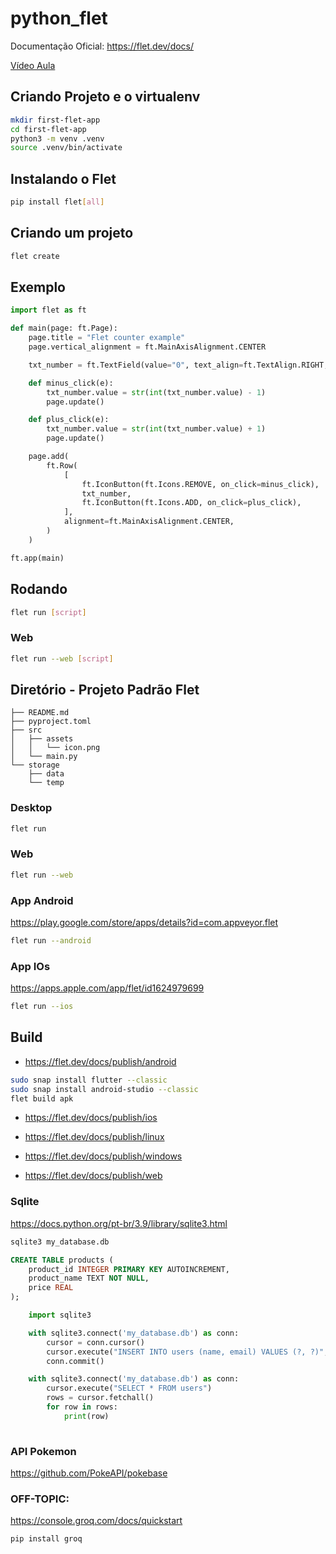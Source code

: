 # python_flet

Documentação Oficial: https://flet.dev/docs/

[Vídeo Aula](https://youtu.be/UyQEhsQfc4c)

## Criando Projeto e o virtualenv

```sh
mkdir first-flet-app
cd first-flet-app
python3 -m venv .venv
source .venv/bin/activate
```

## Instalando o Flet

```sh
pip install flet[all]
```

## Criando um projeto

```sh
flet create
```

## Exemplo

```python
import flet as ft

def main(page: ft.Page):
    page.title = "Flet counter example"
    page.vertical_alignment = ft.MainAxisAlignment.CENTER

    txt_number = ft.TextField(value="0", text_align=ft.TextAlign.RIGHT, width=100)

    def minus_click(e):
        txt_number.value = str(int(txt_number.value) - 1)
        page.update()

    def plus_click(e):
        txt_number.value = str(int(txt_number.value) + 1)
        page.update()

    page.add(
        ft.Row(
            [
                ft.IconButton(ft.Icons.REMOVE, on_click=minus_click),
                txt_number,
                ft.IconButton(ft.Icons.ADD, on_click=plus_click),
            ],
            alignment=ft.MainAxisAlignment.CENTER,
        )
    )

ft.app(main)
```

## Rodando

```sh
flet run [script]
```

### Web

```sh
flet run --web [script]
```

## Diretório - Projeto Padrão Flet

```
├── README.md
├── pyproject.toml
├── src
│   ├── assets
│   │   └── icon.png
│   └── main.py
└── storage
    ├── data
    └── temp
```

### Desktop

```sh
flet run
```

### Web

```sh
flet run --web
```

### App Android

https://play.google.com/store/apps/details?id=com.appveyor.flet

```sh
flet run --android
```

### App IOs

https://apps.apple.com/app/flet/id1624979699

```sh
flet run --ios
```

## Build

* https://flet.dev/docs/publish/android

```sh
sudo snap install flutter --classic
sudo snap install android-studio --classic
flet build apk
```

* https://flet.dev/docs/publish/ios

* https://flet.dev/docs/publish/linux

* https://flet.dev/docs/publish/windows

* https://flet.dev/docs/publish/web

### Sqlite

https://docs.python.org/pt-br/3.9/library/sqlite3.html

```sh
sqlite3 my_database.db
```

```sql
CREATE TABLE products (
    product_id INTEGER PRIMARY KEY AUTOINCREMENT,
    product_name TEXT NOT NULL,
    price REAL
);
```

```python
    import sqlite3

    with sqlite3.connect('my_database.db') as conn:
        cursor = conn.cursor()
        cursor.execute("INSERT INTO users (name, email) VALUES (?, ?)", ("Bob", "bob@example.com"))
        conn.commit()

    with sqlite3.connect('my_database.db') as conn:
        cursor.execute("SELECT * FROM users")
        rows = cursor.fetchall()
        for row in rows:
            print(row)
    
```

### API Pokemon

https://github.com/PokeAPI/pokebase

### OFF-TOPIC:

https://console.groq.com/docs/quickstart
```sh
pip install groq
```

<!--
#### 🔍 Modelos bons gratuitos


| Modelo                          | Tamanho / Parâmetros / Bits / Quantização                                                           | Pontos fortes                                                                                                                                          | Restrições / O que você precisa considerar                                                                                            |
| ------------------------------- | --------------------------------------------------------------------------------------------------- | ------------------------------------------------------------------------------------------------------------------------------------------------------ | ------------------------------------------------------------------------------------------------------------------------------------- |
| **Llama-3 (8B ou 70B)** da Meta | Versão open-source, com quantizações disponíveis (ex: GGUF, bits menores). ([GIGAZINE][1])          | É um dos mais recentes da Meta; bom equilíbrio entre desempenho e custo computacional, especialmente o de 8 bilhões de parâmetros. Boa para uso geral. | O modelo de 70B exige bastante memória; usar quantizações é quase obrigatório para rodar localmente com bom desempenho. ([Reddit][2]) |
| **Llama-2 (7B / 13B / 70B)**    | Modelos bem conhecidos, versões base e ajustadas. Versões em GGUF também disponíveis. ([MyGGUF][3]) | Estável, bem estudado, muitos recursos e bibliotecas/pacotes já suportam. Boa escolha se quiser compatibilidade e documentação.                        | Também o de maior porte consome muito; para tarefas simples, talvez o 7B já seja suficiente.                                          |
| **Mistral-7B (Instruct)**       | Um modelo “menor”, bom custo computacional. ([localaimaster.com][4])                                | Excelente para criatividade / geração de texto quando não se precisa de algo extremamente grande. Carrega mais rápido, uso de RAM menor.               | Pode perder em tarefas que requeiram muito contexto ou “raciocínio” mais pesado comparado aos maiores.                                |
| **TinyLlama**                   | \~1.1B parâmetros. ([arXiv][5])                                                                     | Muito leve, roda fácil mesmo em máquinas modestas; bom para protótipos, testagens rápidas, tarefas simples.                                            | Com desempenho menor, respostas menos refinadas se comparar com modelos grandes. Não é ideal para uso “pesado”.                       |



---

#### Llama

```sh
python3 -m venv .venv
source .venv/bin/activate
pip install llama-cpp-python
```

```python
from llama_cpp import Llama

# Carregue um modelo LLaMA (precisa ter o arquivo .gguf baixado antes)
llm = Llama(model_path="models/llama-2-7b-chat.Q4_K_M.gguf")

# Fazendo uma pergunta ao modelo
output = llm(
    "Explique em poucas palavras o que é aprendizado de máquina.",
    max_tokens=100,
    temperature=0.7,
)

print(output["choices"][0]["text"])
```


python3 Llama.py


